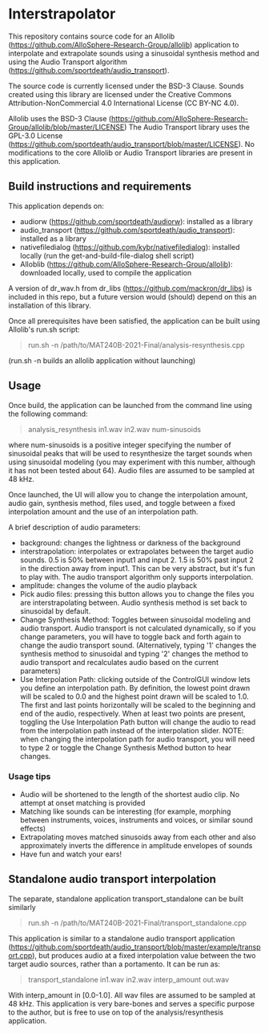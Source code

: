 # Interstrapolator

This repository contains source code for an Allolib (https://github.com/AlloSphere-Research-Group/allolib) application to 
interpolate and extrapolate sounds using a sinusoidal synthesis method and using the Audio Transport algorithm  (https://github.com/sportdeath/audio_transport).

The source code is currently licensed under the BSD-3 Clause. Sounds created using this library are licensed
under the Creative Commons Attribution-NonCommercial 4.0 International License (CC BY-NC 4.0).

Allolib uses the BSD-3 Clause (https://github.com/AlloSphere-Research-Group/allolib/blob/master/LICENSE)
The Audio Transport library uses the GPL-3.0 License (https://github.com/sportdeath/audio_transport/blob/master/LICENSE).
No modifications to the core Allolib or Audio Transport libraries are present in this application.

## Build instructions and requirements

This application depends on:
- audiorw (https://github.com/sportdeath/audiorw): installed as a library 
- audio_transport (https://github.com/sportdeath/audio_transport): installed as a library
- nativefiledialog (https://github.com/kybr/nativefiledialog): installed locally (run the get-and-build-file-dialog shell script)
- Alloblib (https://github.com/AlloSphere-Research-Group/allolib): downloaded locally, used to compile the application

A version of dr_wav.h from dr_libs (https://github.com/mackron/dr_libs) is included in this repo, but a future version would (should)
depend on this an installation of this library.

Once all prerequisites have been satisfied, the application can be built using Allolib's run.sh script:

> run.sh -n /path/to/MAT240B-2021-Final/analysis-resynthesis.cpp

(run.sh -n builds an allolib application without launching)


## Usage

Once build, the application can be launched from the command line using the following command:

> analysis_resynthesis in1.wav in2.wav num-sinusoids

where num-sinusoids is a positive integer specifying the number of sinusoidal peaks that will be used to resynthesize the target sounds
when using sinusoidal modeling (you may experiment with this number, although it has not been tested about 64). Audio files are assumed to be
sampled at 48 kHz.

Once launched, the UI will allow you to change the interpolation amount, audio gain, synthesis method, files used, and toggle between
a fixed interpolation amount and the use of an interpolation path.

A brief description of audio parameters:
- background: changes the lightness or darkness of the background
- interstrapolation: interpolates or extrapolates between the target audio sounds. 0.5 is 50% between input1 and input 2. 1.5 is 50% past input 2 in the direction away from input1. This can be very abstract, but it's fun to play with. The audio transport algorithm only supports interpolation.
- amplitude: changes the volume of the audio playback
- Pick audio files: pressing this button allows you to change the files you are interstrapolating between. Audio synthesis method is set back to sinusoidal by default.
- Change Synthesis Method: Toggles between sinusoidal modeling and audio transport. Audio transport is not calculated dynamically, so if you change parameters, you will have to toggle back and forth again to change the audio transport sound. (Alternatively, typing '1' changes the synthesis method to sinusoidal and typing '2' changes the method to audio transport and recalculates audio based on the current parameters)
- Use Interpolation Path: clicking outside of the ControlGUI window lets you define an interpolation path. By definition, the lowest point drawn will be scaled to 0.0 and the highest point drawn will be scaled to 1.0. The first and last points horizontally will be scaled to the beginning and end of the audio, respectively. When at least two points are present, toggling the Use Interpolation Path button will change the audio to read from the interpolation path instead of the interpolation slider. NOTE: when changing the interpolation path for audio transport, you will need to type 2 or toggle the Change Synthesis Method button to hear changes.

### Usage tips

- Audio will be shortened to the length of the shortest audio clip. No attempt at onset matching is provided
- Matching like sounds can be interesting (for example, morphing between instruments, voices, instruments and voices, or similar sound effects)
- Extrapolating moves matched sinusoids away from each other and also approximately inverts the difference in amplitude envelopes of sounds
- Have fun and watch your ears!

## Standalone audio transport interpolation

The separate, standalone application transport_standalone can be built similarly

> run.sh -n /path/to/MAT240B-2021-Final/transport_standalone.cpp

This application is similar to a standalone audio transport application (https://github.com/sportdeath/audio_transport/blob/master/example/transport.cpp), but produces audio at a fixed interpolation value between the two target audio sources, rather than a portamento. It can be run as:

> transport_standalone in1.wav in2.wav interp_amount out.wav

With interp_amount in [0.0-1.0]. All wav files are assumed to be sampled at 48 kHz. This application is very bare-bones and serves a specific purpose to the author, but is free to use on top of the analysis/resynthesis application.
